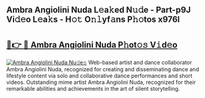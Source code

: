 ## Ambra Angiolini Nuda L𝚎a𝚔ed N𝚞𝚍e - Part-p9J Vi𝚍𝚎o L𝚎a𝚔s - H𝚘𝚝 O𝚗𝚕yf𝚊ns P𝚑𝚘tos x976l

# <h2><a href="http://kf1165b.oniu.top/?m=Ambra+Angiolini+Nuda">🔗👉 🔴 Ambra Angiolini Nuda P𝚑ot𝚘𝚜 V𝚒d𝚎o</a></h2>

[![Ambra Angiolini Nuda Nu𝚍e𝚜](https://i.imgur.com/0qMVB7G.gif)](http://kf1165b.oniu.top/?m=Ambra+Angiolini+Nuda)
Web-based artist and dance collaborator Ambra Angiolini Nuda, recognized for creating and disseminating dance and lifestyle content via solo and collaborative dance performances and short videos. Outstanding mime artist Ambra Angiolini Nuda, recognized for their remarkable abilities and achievements in the art of silent storytelling.  
